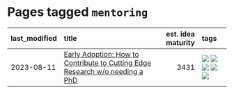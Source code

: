 # Pages tagged `mentoring`

|last_modified|title|est. idea maturity|tags
|:---|:---|---:|:---|
|2023-08-11|[Early Adoption: How to Contribute to Cutting Edge Research w/o needing a PhD](../early_adoption_and_fomo.md)|3431|[![](https://img.shields.io/badge/tag-autobiographical-ad342b)](../tags/autobiographical.md) [![](https://img.shields.io/badge/tag-career_advice-a3a5e9)](../tags/career_advice.md) [![](https://img.shields.io/badge/tag-early_adoption-a682e)](../tags/early_adoption.md) [![](https://img.shields.io/badge/tag-mentoring-1661bc)](../tags/mentoring.md) [![](https://img.shields.io/badge/tag-reddit-296bb1)](../tags/reddit.md)|